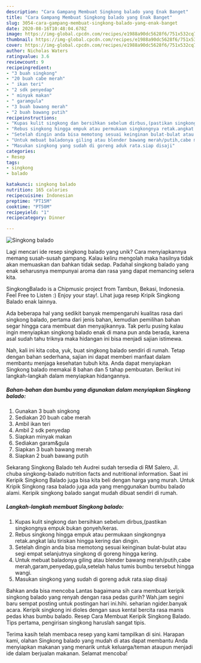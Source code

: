 ```yaml
---
description: "Cara Gampang Membuat Singkong balado yang Enak Banget"
title: "Cara Gampang Membuat Singkong balado yang Enak Banget"
slug: 3054-cara-gampang-membuat-singkong-balado-yang-enak-banget
date: 2020-08-16T10:48:04.678Z
image: https://img-global.cpcdn.com/recipes/e1988a90dc5628f6/751x532cq70/singkong-balado-foto-resep-utama.jpg
thumbnail: https://img-global.cpcdn.com/recipes/e1988a90dc5628f6/751x532cq70/singkong-balado-foto-resep-utama.jpg
cover: https://img-global.cpcdn.com/recipes/e1988a90dc5628f6/751x532cq70/singkong-balado-foto-resep-utama.jpg
author: Nicholas Waters
ratingvalue: 3.6
reviewcount: 9
recipeingredient:
- "3 buah singkong"
- "20 buah cabe merah"
- " ikan teri"
- "2 sdk penyedap"
- " minyak makan"
- " garamgula"
- "3 buah bawang merah"
- "2 buah bawang putih"
recipeinstructions:
- "Kupas kulit singkong dan bersihkan sebelum dirbus,(pastikan singkongnya empuk bukan gonyeh/keras."
- "Rebus singkong hingga empuk atau permukaan singkongnya retak.angkat lalu tiriskan hingga kering dan dingin."
- "Setelah dingin anda bisa memotong sesuai keinginan bulat-bulat atau segi empat selanjutnya singkong di goreng hingga kering."
- "Untuk mebuat baladonya giling atau blender bawang merah/putih,cabe merah,garam,penyedap,gula,setelah halus tumis bumbu tersebut hingga wangi."
- "Masukan singkong yang sudah di goreng aduk rata.siap disaji"
categories:
- Resep
tags:
- singkong
- balado

katakunci: singkong balado 
nutrition: 165 calories
recipecuisine: Indonesian
preptime: "PT15M"
cooktime: "PT50M"
recipeyield: "1"
recipecategory: Dinner

---
```



![Singkong balado](https://img-global.cpcdn.com/recipes/e1988a90dc5628f6/751x532cq70/singkong-balado-foto-resep-utama.jpg)

Lagi mencari ide resep singkong balado yang unik? Cara menyiapkannya memang susah-susah gampang. Kalau keliru mengolah maka hasilnya tidak akan memuaskan dan bahkan tidak sedap. Padahal singkong balado yang enak seharusnya mempunyai aroma dan rasa yang dapat memancing selera kita.

SingkongBalado is a Chipmusic project from Tambun, Bekasi, Indonesia. Feel Free to Listen :) Enjoy your stay!. Lihat juga resep Kripik Singkong Balado enak lainnya.

Ada beberapa hal yang sedikit banyak mempengaruhi kualitas rasa dari singkong balado, pertama dari jenis bahan, kemudian pemilihan bahan segar hingga cara membuat dan menyajikannya. Tak perlu pusing kalau ingin menyiapkan singkong balado enak di mana pun anda berada, karena asal sudah tahu triknya maka hidangan ini bisa menjadi sajian istimewa.


Nah, kali ini kita coba, yuk, buat singkong balado sendiri di rumah. Tetap dengan bahan sederhana, sajian ini dapat memberi manfaat dalam membantu menjaga kesehatan tubuh kita. Anda dapat menyiapkan Singkong balado memakai 8 bahan dan 5 tahap pembuatan. Berikut ini langkah-langkah dalam menyiapkan hidangannya.

<!--inarticleads1-->

##### Bahan-bahan dan bumbu yang digunakan dalam menyiapkan Singkong balado:

1. Gunakan 3 buah singkong
1. Sediakan 20 buah cabe merah
1. Ambil  ikan teri
1. Ambil 2 sdk penyedap
1. Siapkan  minyak makan
1. Sediakan  garam&amp;gula
1. Siapkan 3 buah bawang merah
1. Siapkan 2 buah bawang putih


Sekarang Singkong Balado teh Audrei sudah tersedia di RM Salero, Jl. chuba singkong-balado nutrition facts and nutritional information. Saat ini Keripik Singkong Balado juga bisa kita beli dengan harga yang murah. Untuk Kripik Singkong rasa balado juga ada yang menggunakan bumbu balado alami. Keripik singkong balado sangat mudah dibuat sendiri di rumah. 

<!--inarticleads2-->

##### Langkah-langkah membuat Singkong balado:

1. Kupas kulit singkong dan bersihkan sebelum dirbus,(pastikan singkongnya empuk bukan gonyeh/keras.
1. Rebus singkong hingga empuk atau permukaan singkongnya retak.angkat lalu tiriskan hingga kering dan dingin.
1. Setelah dingin anda bisa memotong sesuai keinginan bulat-bulat atau segi empat selanjutnya singkong di goreng hingga kering.
1. Untuk mebuat baladonya giling atau blender bawang merah/putih,cabe merah,garam,penyedap,gula,setelah halus tumis bumbu tersebut hingga wangi.
1. Masukan singkong yang sudah di goreng aduk rata.siap disaji


Bahkan anda bisa mencoba Lantas bagaimana sih cara membuat keripik singkong balado yang renyah dengan rasa pedas gurih? Wah.jam segini baru sempat posting untuk postingan hari ini.hihi. seharian ngider.banyak acara. Keripik singkong ini dioles dengan saus kental bercita rasa manis pedas khas bumbu balado. Resep Cara Membuat Keripik Singkong Balado. Tips pertama, pengirisan singkong haruslah sangat tipis. 

Terima kasih telah membaca resep yang kami tampilkan di sini. Harapan kami, olahan Singkong balado yang mudah di atas dapat membantu Anda menyiapkan makanan yang menarik untuk keluarga/teman ataupun menjadi ide dalam berjualan makanan. Selamat mencoba!
